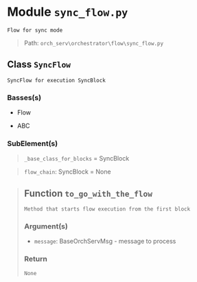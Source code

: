 # Module `sync_flow.py`
```text
Flow for sync mode
```

> Path: `orch_serv\orchestrator\flow\sync_flow.py`
## Class `SyncFlow`
```text
SyncFlow for execution SyncBlock
```

### Basses(s)
+ Flow
+ ABC
### SubElement(s)
 > `_base_class_for_blocks` = SyncBlock
 > `flow_chain`: SyncBlock = None
 > ## Function  `to_go_with_the_flow`
 > ```text
 > Method that starts flow execution from the first block
 > ```
 > 
 > ### Argument(s)
 > + `message`: BaseOrchServMsg - message to process
 > ### Return
 > ```text
 > None
 > ```
 > 